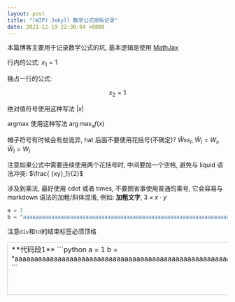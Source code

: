```yaml
---
layout: post
title: "(WIP) Jekyll 数学公式排版记录"
date: 2021-12-19 22:30:04 +0800
---
```


本篇博客主要用于记录数学公式的坑, 基本逻辑是使用 [MathJax](https://github.com/mathjax/MathJax)

行内的公式: $x_1=1$

独占一行的公式:

$$
x_2=1
$$

绝对值符号使用这种写法 $\lvert x \rvert$

argmax 使用这种写法 $\arg\max_{x}{f(x)}$

帽子符号有时候会有些诡异, hat 后面不要使用花括号(不确定)? $\hat{W}ss_l$, $\hat{W}_l=W_l$, $\hat W_l=W_l$

注意如果公式中需要连续使用两个花括号时, 中间要加一个空格, 避免与 liquid 语法冲突: $\frac{ {xy}_1}{2}$

涉及到乘法, 最好使用 cdot 或者 times, 不要图省事使用普通的乘号, 它会容易与 markdown 语法的加粗/斜体混淆, 例如: **加粗文字**, $3\times x\cdot y$



```python
a = 1
b = "aaaaaaaaaaaaaaaaaaaaaaaaaaaaaaaaaaaaaaaaaaaaaaaaaaaaaaaaaaaaaaaaaabbbbbbbbbbbbbbbbbbbbbbbbbbbbbbbbbbbbbbbbbbbbbbbbbbbbssssssssssssssssssssssssssssssssssssssssssssssssssssssssssssssssssssssssssssssssssssssssssssssssssssb"
```


注意`div`和`td`的结束标签必须顶格

<table style="width: 100%; table-layout: fixed;">
  <tr>
    <td style="width: 100%; word-wrap: break-word; padding=5px; border: 1px solid #ccc; vertical-align: top;"><div markdown="1">
**代码段1**
```python
a = 1
b = "aaaaaaaaaaaaaaaaaaaaaaaaaaaaaaaaaaaaaaaaaaaaaaaaaaaaaaaaaaaaaaaaaabbbbbbbbbbbbbbbbbbbbbbbbbbbbbbbbbbbbbbbbbbbbbbbbbbbbddddddddddddddddddddddddddddddddddddddddddddddddddddddddddddddddb"
```
</div></td>
    <td style="width: 100%; word-wrap: break-word; padding=5px; border: 1px solid #ccc; vertical-align: top;"><div markdown="1">
**代码段2**
</div></td>
    <td style="width: 100%; word-wrap: break-word; padding=5px; border: 1px solid #ccc; vertical-align: top;"><div markdown="1">
**代码段3**
```python
a = 1
b = "sssssssssssssssssssssssssssssssssssssss"
```
</div></td>
  </tr>
</table>